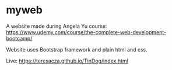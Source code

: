 # myweb
A website made during Angela Yu course: https://www.udemy.com/course/the-complete-web-development-bootcamp/

Website uses Bootstrap framework and plain html and css.

Live: https://teresacza.github.io/TinDog/index.html
